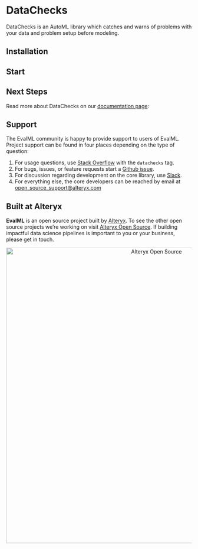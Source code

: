 # DataChecks

DataChecks is an AutoML library which catches and warns of problems with your data and problem setup before modeling.

## Installation 

## Start

## Next Steps

Read more about DataChecks on our [documentation page](#):

## Support

The EvalML community is happy to provide support to users of EvalML. Project support can be found in four places depending on the type of question:
1. For usage questions, use [Stack Overflow](#) with the `datachecks` tag.
2. For bugs, issues, or feature requests start a [Github issue](#).
3. For discussion regarding development on the core library, use [Slack](#).
4. For everything else, the core developers can be reached by email at open_source_support@alteryx.com

## Built at Alteryx

**EvalML** is an open source project built by [Alteryx](https://www.alteryx.com). To see the other open source projects we’re working on visit [Alteryx Open Source](https://www.alteryx.com/open-source). If building impactful data science pipelines is important to you or your business, please get in touch.

<p align="center">
  <a href="https://www.alteryx.com/open-source">
    <img src="https://alteryx-oss-web-images.s3.amazonaws.com/OpenSource_Logo-01.png" alt="Alteryx Open Source" width="800"/>
  </a>
</p>
